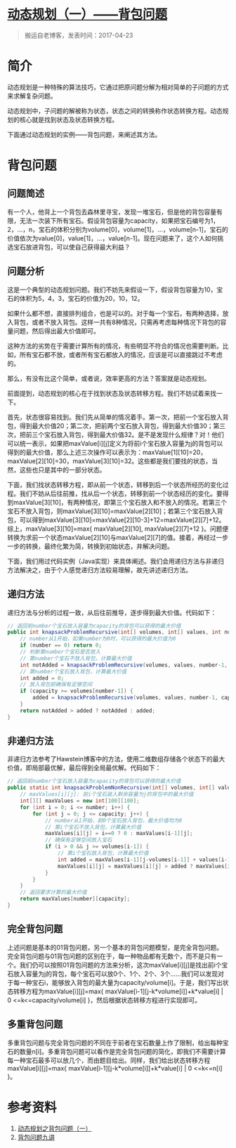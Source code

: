 # [动态规划（一）——背包问题](https://github.com/zzy131250/gitblog/issues/13)

> 搬运自老博客，发表时间：2017-04-23

# 简介

动态规划是一种特殊的算法技巧，它通过把原问题分解为相对简单的子问题的方式来求解复杂问题。

动态规划中，子问题的解被称为状态，状态之间的转换称作状态转换方程。动态规划的核心就是找到状态及状态转换方程。

下面通过动态规划的实例——背包问题，来阐述其方法。

# 背包问题
## 问题简述

有一个人，他背上一个背包去森林里寻宝，发现一堆宝石，但是他的背包容量有限，无法一次装下所有宝石。假设背包容量为capacity，如果把宝石编号为1，2，…，n，宝石的体积分别为volume[0]，volume[1]，…，volume[n-1]，宝石的价值依次为value[0]，value[1]，…，value[n-1]。现在问题来了，这个人如何挑选宝石放进背包，可以使自己获得最大利益？

## 问题分析

这是一个典型的动态规划问题。我们不妨先来假设一下，假设背包容量为10，宝石的体积为5，4，3，宝石的价值为20，10，12。

如果什么都不想，直接排列组合，也是可以的。对于每一个宝石，有两种选择，放入背包，或者不放入背包。这样一共有8种情况，只需再考虑每种情况下背包的容量问题，然后得出最大价值即可。

这种方法的劣势在于需要计算所有的情况，有些明显不符合的情况也需要判断。比如，所有宝石都不放，或者所有宝石都放入的情况，应该是可以直接跳过不考虑的。

那么，有没有比这个简单，或者说，效率更高的方法？答案就是动态规划。

前面提到，动态规划的核心在于找到状态及状态转移方程。我们不妨试着来找一下。

首先，状态很容易找到。我们先从简单的情况着手。第一次，把前一个宝石放入背包，得到最大价值20；第二次，把前两个宝石放入背包，得到最大价值30；第三次，把前三个宝石放入背包，得到最大价值32。是不是发现什么规律？对！他们可以统一表示，如果把maxValue[i][j]定义为将前i个宝石放入容量为j的背包可以得到的最大价值，那么上述三次操作可以表示为：maxValue[1][10]=20，maxValue[2][10]=30，maxValue[3][10]=32。这些都是我们要找的状态，当然，这些也只是其中的一部分状态。

下面，我们找状态转移方程，即从前一个状态，转移到后一个状态所经历的变化过程。我们不妨从后往前推，找从后一个状态，转移到前一个状态经历的变化。要得到maxValue[3][10]，有两种情况，即第三个宝石放入和不放入的情况。若第三个宝石不放入背包，则maxValue[3][10]=maxValue[2][10]；若第三个宝石放入背包，可以得到maxValue[3][10]=maxValue[2][10-3]+12=maxValue[2][7]+12。综上，maxValue[3][10]=max{ maxValue[2][10], maxValue[2][7]+12 }。问题便转换为求前一个状态maxValue[2][10]与maxValue[2][7]的值。接着，再经过一步一步的转换，最终化繁为简，转换到初始状态，并解决问题。

下面，我们用过代码实例（Java实现）来具体阐述。我们会用递归方法与非递归方法解决之，由于个人感觉递归方法较易理解，故先讲述递归方法。

## 递归方法
递归方法与分析的过程一致，从后往前推导，逐步得到最大价值。代码如下：

```Java
// 返回前number个宝石放入容量为capacity的背包可以获得的最大价值
public int knapsackProblemRecursive(int[] volumes, int[] values, int number, int capacity) {
	// number从1开始，如果number为0时，可以获得的最大价值为0
	if (number == 0) return 0;
	// 判断第number个宝石是否放入
	// 第number个宝石不放入背包，计算最大价值
	int notAdded = knapsackProblemRecursive(volumes, values, number-1, capacity);
	// 第number个宝石放入背包，计算最大价值
	int added = 0;
	// 放入背包前确保有足够空间
	if (capacity >= volumes[number-1]) {
		added = knapsackProblemRecursive(volumes, values, number-1, capacity-volumes[number-1]) + values[number-1];
	}
	return notAdded > added ? notAdded : added;
}
```

## 非递归方法

非递归方法参考了Hawstein博客中的方法，使用二维数组存储各个状态下的最大价值，即局部最优解，最后得到全局最优解。代码如下：

```Java
// 返回前number个宝石放入容量为capacity的背包可以获得的最大价值
public static int knapsackProblemNonRecursive(int[] volumes, int[] values, int number, int capacity) {
	// maxValues[i][j]: 前i个宝石装入剩余容量为j的背包中的最大价值
	int[][] maxValues = new int[100][100];
	for (int i = 0; i <= number; i++) {
		for (int j = 0; j <= capacity; j++) {
			// number从1开始，前0个宝石放入背包，最大价值均为0
			// 第i个宝石不放入背包，计算最大价值
			maxValues[i][j] = i==0 ? 0 : maxValues[i-1][j];
			// 确保有足够空间放入宝石
			if (i > 0 && j >= volumes[i-1]) {
				// 第i个宝石放入背包，计算最大价值
				int added = maxValues[i-1][j-volumes[i-1]] + values[i-1];
				maxValues[i][j] = maxValues[i][j] > added ? maxValues[i][j] : added;
			}
		}
	}
	// 返回要求计算的最大价值
	return maxValues[number][capacity];
}
```

## 完全背包问题

上述问题是基本的01背包问题，另一个基本的背包问题模型，是完全背包问题。完全背包问题与01背包问题的区别在于，每一种物品都有无数个，而不是只有一个。我们仍可以按照01背包问题的方法来分析，这次maxValue[i][j]是找出前i个宝石放入容量为j的背包，每个宝石可以放0个、1个、2个、3个……我们可以发现对于每一种宝石i，能够放入背包的最大量为capacity/volume[i]。于是，我们写出状态转移方程为maxValue[i][j]=max{ maxValue[i-1][j-k\*volume[i]]+k\*value[i] | 0 <=k<=capacity/volume[i] }，然后根据状态转移方程进行实现即可。

## 多重背包问题

多重背包问题与完全背包问题的不同在于前者在宝石数量上作了限制，给出每种宝石的数量n[i]。多重背包问题可以看作是完全背包问题的简化，即我们不需要计算每一种宝石最多可以放几个，而由题目给出。同样，我们给出状态转移方程maxValue[i][j]=max{ maxValue[i-1][j-k\*volume[i]]+k\*value[i] | 0 <=k<=n[i] }。

# 参考资料
1. [动态规划之背包问题（一）](https://hawstein.com/2013/03/01/dp-knapsack/)
2. [背包问题九讲]()